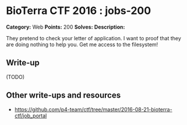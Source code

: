 # BioTerra CTF 2016 : jobs-200

**Category:** Web
**Points:** 200
**Solves:** 
**Description:**

They pretend to check your letter of application. I want to proof that they are doing nothing to help you. Get me access to the filesystem!

## Write-up

(TODO)

## Other write-ups and resources

* https://github.com/p4-team/ctf/tree/master/2016-08-21-bioterra-ctf/job_portal
